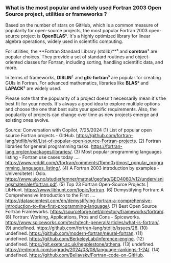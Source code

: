 ### What is the most popular and widely used Fortran 2003 Open Source project, utilities or frameworks ?

Based on the number of stars on GitHub, which is a common measure of popularity for open-source projects, the most popular Fortran 2003 open-source project is **OpenBLAS**⁵. It's a highly optimized library for linear algebra operations, widely used in scientific computing.

For utilities, the **Fortran Standard Library (stdlib)**⁵ and **coretran**² are popular choices. They provide a set of standard routines and object-oriented classes for Fortran, including sorting, handling scientific data, and more.

In terms of frameworks, **DISLIN**² and **gtk-fortran**⁵ are popular for creating GUIs in Fortran. For advanced mathematics, libraries like **BLAS**² and **LAPACK**⁵ are widely used.

Please note that the popularity of a project doesn't necessarily mean it's the best fit for your needs. It's always a good idea to explore multiple options and choose the one that best suits your specific requirements. Also, the popularity of projects can change over time as new projects emerge and existing ones evolve.

Source: Conversation with Copilot, 7/25/2024
(1) List of popular open source Fortran projects - GitHub. https://github.com/fortran-lang/stdlib/wiki/List-of-popular-open-source-Fortran-projects.
(2) Fortran libraries for general programming tasks. https://fortran-lang.org/en/packages/libraries/.
(3) Most popular programming languages listing - Fortran use cases today .... https://www.reddit.com/r/fortran/comments/1bmn0xj/most_popular_programming_languages_listing/.
(4) A Fortran 2003 introduction by examples - Universitetet i Oslo. https://www.uio.no/studier/emner/matnat/geofag/GEO4060/v12/undervisningsmateriale/fortran.pdf.
(5) Top 23 Fortran Open-Source Projects | LibHunt. https://www.libhunt.com/topic/fortran.
(6) Demystifying Fortran: A Comprehensive Introduction to the First .... https://datascientest.com/en/demystifying-fortran-a-comprehensive-introduction-to-the-first-programming-language/.
(7) Best Open Source Fortran Frameworks. https://sourceforge.net/directory/frameworks/fortran/.
(8) Fortran: Working, Applications, Pros and Cons - Spiceworks. https://www.spiceworks.com/tech/tech-general/articles/what-is-fortran/.
(9) undefined. https://github.com/fortran-lang/stdlib/issues/28.
(10) undefined. https://github.com/modern-fortran/neural-fortran.
(11) undefined. https://github.com/BerkeleyLab/inference-engine.
(12) undefined. https://git.exeter.ac.uk/hepplestone/athena.
(13) undefined. https://redmonk.com/sogrady/2024/03/08/language-rankings-1-24/.
(14) undefined. https://github.com/Beliavsky/Fortran-code-on-GitHub.
